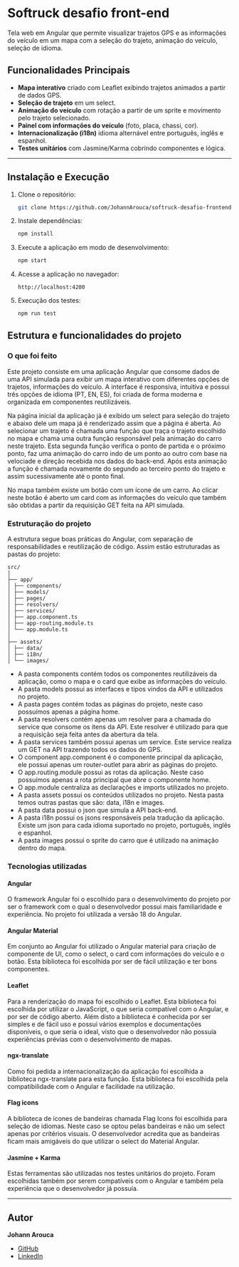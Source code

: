# Softruck desafio front-end

Tela web em Angular que permite visualizar trajetos GPS e as informações do veículo em um mapa com a seleção do trajeto, animação do veículo, seleção de idioma.

## Funcionalidades Principais

- **Mapa interativo** criado com Leaflet exibindo trajetos animados a partir de dados GPS.
- **Seleção de trajeto** em um select.
- **Animação do veículo** com rotação a partir de um sprite e movimento pelo trajeto selecionado.
- **Painel com informações do veículo** (foto, placa, chassi, cor).
- **Internacionalização (i18n)** idioma alternável entre português, inglês e espanhol.
- **Testes unitários** com Jasmine/Karma cobrindo componentes e lógica.

---

## Instalação e Execução

1. Clone o repositório:

    ```bash
    git clone https://github.com/JohannArouca/softruck-desafio-frontend.git
    ```

2. Instale dependências:

    ```bash
    npm install
    ```

3. Execute a aplicação em modo de desenvolvimento:

    ```bash
    npm start
    ```

4. Acesse a aplicação no navegador:

    ```
    http://localhost:4200
    ```

5. Execução dos testes:

    ```bash
    npm run test
    ```

## Estrutura e funcionalidades do projeto

### O que foi feito

Este projeto consiste em uma aplicação Angular que consome dados de uma API simulada para exibir um mapa interativo com diferentes opções de trajetos, informações do veículo. A interface é responsiva, intuitiva e possui três opções de idioma (PT, EN, ES), foi criada de forma moderna e organizada em componentes reutilizáveis.

Na página inicial da aplicação já é exibido um select para seleção do trajeto e abaixo dele um mapa já é renderizado assim que a página é aberta. Ao selecionar um trajeto é chamada uma função que traça o trajeto escolhido no mapa e chama uma outra função responsável pela animação do carro neste trajeto. Esta segunda função verifica o ponto de partida e o próximo ponto, faz uma animação do carro indo de um ponto ao outro com base na velociade e direção recebida nos dados do back-end. Após esta animação a função é chamada novamente do segundo ao terceiro ponto do trajeto e assim sucessivamente até o ponto final.

No mapa também existe um botão com um ícone de um carro. Ao clicar neste botão é aberto um card com as informações do veículo que também são obtidas a partir da requisição GET feita na API simulada.


### Estruturação do projeto

A estrutura segue boas práticas do Angular, com separação de responsabilidades e reutilização de código. Assim estão estruturadas as pastas do projeto:

```
src/
│
├── app/
│ ├── components/
│ ├── models/
│ ├── pages/
│ ├── resolvers/
│ ├── services/
│ ├── app.component.ts
│ ├── app-routing.module.ts
│ └── app.module.ts
│
├── assets/
│ ├── data/
│ ├── i18n/
│ └── images/
```

- A pasta components contém todos os componentes reutilizáveis da aplicação, como o mapa e o card que exibe as informações do veículo.
- A pasta models possui as interfaces e tipos vindos da API e utilizados no projeto.
- A pasta pages contém todas as páginas do projeto, neste caso possuímos apenas a página home.
- A pasta resolvers contém apenas um resolver para a chamada do service que consome os itens da API. Este resolver é utilizado para que a requisição seja feita antes da abertura da tela.
- A pasta services também possui apenas um service. Este service realiza um GET na API trazendo todos os dados do GPS.
- O component app.component é o componente principal da aplicação, ele possui apenas um router-outlet para abrir as páginas do projeto.
- O app.routing.module possui as rotas da aplicação. Neste caso possuímos apenas a rota principal que abre o componente home.
- O app.module centraliza as declarações e imports utilizados no projeto.
- A pasta assets possui os conteúdos utilizados no projeto. Nesta pasta temos outras pastas que são: data, i18n e images.
- A pasta data possui o json que simula a API back-end.
- A pasta i18n possui os jsons responsáveis pela tradução da aplicação. Existe um json para cada idioma suportado no projeto, português, inglês e espanhol.
- A pasta images possui o sprite do carro que é utilizado na animação dentro do mapa.


### Tecnologias utilizadas

#### Angular

O framework Angular foi o escolhido para o desenvolvimento do projeto por ser o framework com o qual o desenvolvedor possui mais familiaridade e experiência. No projeto foi utilizada a versão 18 do Angular.

#### Angular Material

Em conjunto ao Angular foi utilizado o Angular material para criação de componente de UI, como o select, o card com informações do veículo e o botão. Esta biblioteca foi escolhida por ser de fácil utilização e ter bons componentes.

#### Leaflet

Para a renderização do mapa foi escolhido o Leaflet. Esta biblioteca foi escolhida por utilizar o JavaScript, o que seria compatível com o Angular, e por ser de código aberto. Além disto a biblioteca é conhecida por ser simples e de fácil uso e possui vários exemplos e documentações disponíveis, o que seria o ideal, visto que o desenvolvedor não possuía experiências prévias com o desenvolvimento de mapas.

#### ngx-translate

Como foi pedida a internacionalização da aplicação foi escolhida a biblioteca ngx-translate para esta função. Esta biblioteca foi escolhida pela compatibilidade com o Angular e facilidade na utilização.

#### Flag icons

A biblioteca de ícones de bandeiras chamada Flag Icons foi escolhida para seleção de idiomas. Neste caso se optou pelas bandeiras e não um select apenas por critérios visuais. O desenvolvedor acredita que as bandeiras ficam mais amigáveis do que utilizar o select do Material Angular.

#### Jasmine + Karma

Estas ferramentas são utilizadas nos testes unitários do projeto. Foram escolhidas também por serem compatíveis com o Angular e também pela experiência que o desenvolvedor já possuía.

---

## Autor

**Johann Arouca**  
- [GitHub](https://github.com/JohannArouca)  
- [LinkedIn](https://linkedin.com/in/johann-arouca)